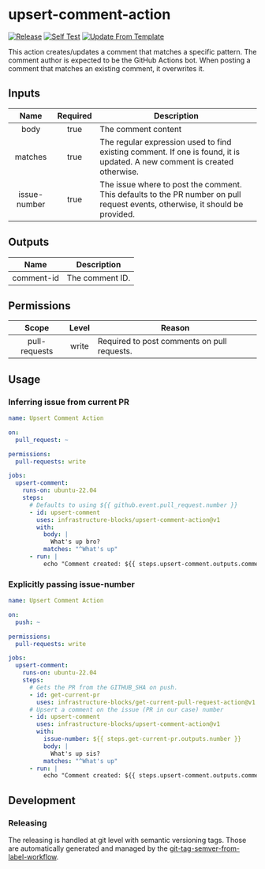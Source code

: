 # upsert-comment-action
[![Release](https://github.com/infrastructure-blocks/upsert-comment-action/actions/workflows/git-tag-semver-from-label.yml/badge.svg)](https://github.com/infrastructure-blocks/upsert-comment-action/actions/workflows/git-tag-semver-from-label.yml)
[![Self Test](https://github.com/infrastructure-blocks/upsert-comment-action/actions/workflows/self-test.yml/badge.svg)](https://github.com/infrastructure-blocks/upsert-comment-action/actions/workflows/self-test.yml)
[![Update From Template](https://github.com/infrastructure-blocks/upsert-comment-action/actions/workflows/update-from-template.yml/badge.svg)](https://github.com/infrastructure-blocks/upsert-comment-action/actions/workflows/update-from-template.yml)

This action creates/updates a comment that matches a specific pattern. The comment author is expected to be
the GitHub Actions bot. When posting a comment that matches an existing comment, it overwrites it.

## Inputs

|     Name     | Required | Description                                                                                                                   |
|:------------:|:--------:|-------------------------------------------------------------------------------------------------------------------------------|
|     body     |   true   | The comment content                                                                                                           |
|   matches    |   true   | The regular expression used to find existing comment. If one is found, it is updated. A new comment is created otherwise.     |
| issue-number |   true   | The issue where to post the comment. This defaults to the PR number on pull request events, otherwise, it should be provided. | 

## Outputs

|    Name    | Description     |
|:----------:|-----------------|
| comment-id | The comment ID. |

## Permissions

|     Scope     | Level | Reason                                      |
|:-------------:|:-----:|---------------------------------------------|
| pull-requests | write | Required to post comments on pull requests. |

## Usage

### Inferring issue from current PR
```yaml
name: Upsert Comment Action

on:
  pull_request: ~

permissions:
  pull-requests: write

jobs:
  upsert-comment:
    runs-on: ubuntu-22.04
    steps:
      # Defaults to using ${{ github.event.pull_request.number }}
      - id: upsert-comment
        uses: infrastructure-blocks/upsert-comment-action@v1
        with:
          body: |
            What's up bro?
          matches: "^What's up"
      - run: |
          echo "Comment created: ${{ steps.upsert-comment.outputs.comment-id }}"
```

### Explicitly passing issue-number
```yaml
name: Upsert Comment Action

on:
  push: ~

permissions:
  pull-requests: write

jobs:
  upsert-comment:
    runs-on: ubuntu-22.04
    steps:
      # Gets the PR from the GITHUB_SHA on push.
      - id: get-current-pr
        uses: infrastructure-blocks/get-current-pull-request-action@v1
      # Upsert a comment on the issue (PR in our case) number
      - id: upsert-comment
        uses: infrastructure-blocks/upsert-comment-action@v1
        with:
          issue-number: ${{ steps.get-current-pr.outputs.number }}
          body: |
            What's up sis?
          matches: "^What's up"
      - run: |
          echo "Comment created: ${{ steps.upsert-comment.outputs.comment-id }}"
```

## Development

### Releasing

The releasing is handled at git level with semantic versioning tags. Those are automatically generated and managed
by the [git-tag-semver-from-label-workflow](https://github.com/infrastructure-blocks/git-tag-semver-from-label-workflow).
